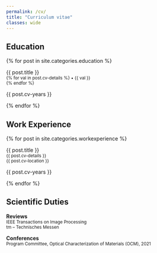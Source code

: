 ```yaml
---
permalink: /cv/
title: "Curriculum vitae"
classes: wide
---
```

<link rel='stylesheet' type='text/css' href='/assets/css/cvstyle.css' />


## Education
<div>
    {% for post in site.categories.education %}
      <div class=cv>
        <p class="cvmain">{{ post.title }}<br> 
        <small>
        {% for val in post.cv-details %}
          &#8226; {{ val }} <br>
        {% endfor %}
        </small>
        </p>
      <p class="cvyears">{{ post.cv-years }}</p>
      </div>
    {% endfor %}
</div>
<div style="clear: both;"></div>


## Work Experience
<div>
    {% for post in site.categories.workexperience %}
      <div class=cv>
        <p class="cvmain">{{ post.title }}<br>
        <small> 
          {{ post.cv-details }}<br> 
          {{ post.cv-location }}
        </small>
        </p>
      <p class="cvyears">{{ post.cv-years }}</p>
      </div>
    {% endfor %}
</div>
<div style="clear: both;"></div>



## Scientific Duties
**Reviews**  
<small>
IEEE Transactions on Image Processing<br>
tm – Technisches Messen
</small>

**Conferences**  
<small>
Program Committee, Optical Characterization of Materials (OCM), 2021
</small>